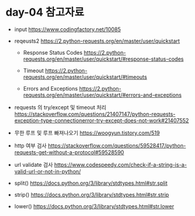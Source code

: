 # day-04 참고자료

- input
  https://www.codingfactory.net/10085
  
- reqeusts2
  https://2.python-requests.org/en/master/user/quickstart

  - Response Status Codes
    https://2.python-requests.org/en/master/user/quickstart/#response-status-codes

  - Timeout
    https://2.python-requests.org/en/master/user/quickstart/#timeouts
  
  - Errors and Exceptions
    https://2.python-requests.org/en/master/user/quickstart/#errors-and-exceptions


- requests 의 try/except 및 timeout 처리
  https://stackoverflow.com/questions/21407147/python-requests-exception-type-connectionerror-try-except-does-not-work#21407552

- 무한 루프 및 루프 빠져나오기
  https://woogyun.tistory.com/519

- http 여부 검사
  https://stackoverflow.com/questions/59528417/python-requests-get-without-a-protocol#59528590

- url validate 검사
  https://www.codespeedy.com/check-if-a-string-is-a-valid-url-or-not-in-python/

- split()
  https://docs.python.org/3/library/stdtypes.html#str.split

- strip()
  https://docs.python.org/3/library/stdtypes.html#str.strip

- lower()
  https://docs.python.org/3/library/stdtypes.html#str.lower
